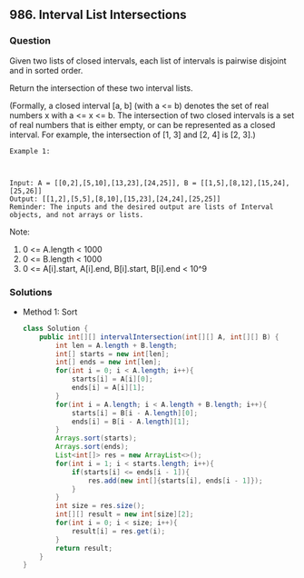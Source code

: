 ## 986. Interval List Intersections

### Question
Given two lists of closed intervals, each list of intervals is pairwise disjoint and in sorted order.

Return the intersection of these two interval lists.

(Formally, a closed interval [a, b] (with a <= b) denotes the set of real numbers x with a <= x <= b.  The intersection of two closed intervals is a set of real numbers that is either empty, or can be represented as a closed interval.  For example, the intersection of [1, 3] and [2, 4] is [2, 3].)


```
Example 1:



Input: A = [[0,2],[5,10],[13,23],[24,25]], B = [[1,5],[8,12],[15,24],[25,26]]
Output: [[1,2],[5,5],[8,10],[15,23],[24,24],[25,25]]
Reminder: The inputs and the desired output are lists of Interval objects, and not arrays or lists.
```

Note:
1. 0 <= A.length < 1000
2. 0 <= B.length < 1000
3. 0 <= A[i].start, A[i].end, B[i].start, B[i].end < 10^9

### Solutions
* Method 1: Sort
  ```Java
  class Solution {
      public int[][] intervalIntersection(int[][] A, int[][] B) {
          int len = A.length + B.length;
          int[] starts = new int[len];
          int[] ends = new int[len];
          for(int i = 0; i < A.length; i++){
              starts[i] = A[i][0];
              ends[i] = A[i][1];
          }
          for(int i = A.length; i < A.length + B.length; i++){
              starts[i] = B[i - A.length][0];
              ends[i] = B[i - A.length][1];
          }
          Arrays.sort(starts);
          Arrays.sort(ends);
          List<int[]> res = new ArrayList<>();
          for(int i = 1; i < starts.length; i++){
              if(starts[i] <= ends[i - 1]){
                  res.add(new int[]{starts[i], ends[i - 1]});
              }
          }
          int size = res.size();
          int[][] result = new int[size][2];
          for(int i = 0; i < size; i++){
              result[i] = res.get(i);
          }
          return result;
      }
  }
  ```
